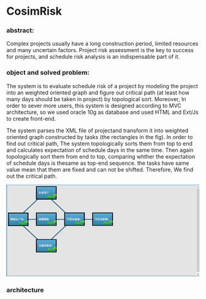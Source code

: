 # CosimRisk

### abstract:
  Complex projects usually have a long construction period, limited resources and many uncertain factors. Project risk assessment is the key to success for projects, and schedule risk analysis is an indispensable part of it.
  
### object and solved problem:  
  The system is to evaluate schedule risk of a project by modeling the project into an weighted oriented graph and figure out critical path (at least how many days should be taken in project) by topological sort. Moreover, In order to sever more users, this system is designed according to MVC architecture, so we used oracle 10g as database and used HTML and Ext/Js to create front-end.
  
  The system parses the XML file of projectand transform it into weighted oriented graph constructed by tasks (the rectangles in the fig). In order to find out critical path, The system topologically sorts them from top to end and calculates expectation of schedule days in the  same time. Then again topologically sort them from end to top, comparing whther the expectation of schedule days is thesame as top-end sequence. the tasks have same value mean that them are fixed and can not be shifted. Therefore, We find out the critical path.


<img src="images/fig1.jpg" width="700px"/>

### architecture
